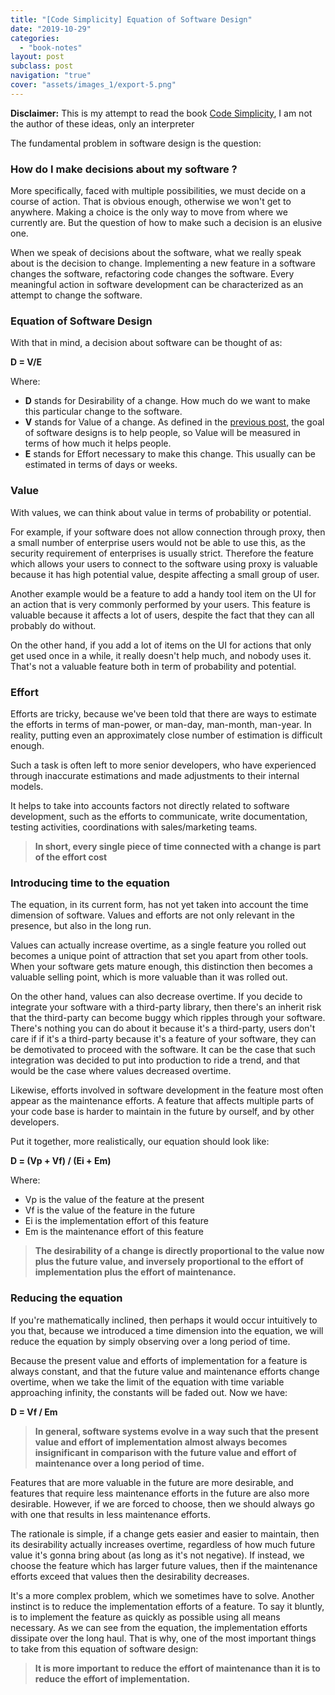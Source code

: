 ```yaml
---
title: "[Code Simplicity] Equation of Software Design"
date: "2019-10-29"
categories:
  - "book-notes"
layout: post
subclass: post
navigation: "true"
cover: "assets/images_1/export-5.png"
---
```


**Disclaimer:** This is my attempt to read the book [Code Simplicity](http://shop.oreilly.com/product/0636920022251.do), I am not the author of these ideas, only an interpreter

The fundamental problem in software design is the question:

### **How do I make decisions about my software ?**

More specifically, faced with multiple possibilities, we must decide on a course of action. That is obvious enough, otherwise we won't get to anywhere. Making a choice is the only way to move from where we currently are. But the question of how to make such a decision is an elusive one.

When we speak of decisions about the software, what we really speak about is the decision to change. Implementing a new feature in a software changes the software, refactoring code changes the software. Every meaningful action in software development can be characterized as an attempt to change the software.

### **Equation of Software Design**

With that in mind, a decision about software can be thought of as:

**D = V/E**

Where:

- **D** stands for Desirability of a change. How much do we want to make this particular change to the software.
- **V** stands for Value of a change. As defined in the [previous post,](https://dafuqisthatblog.wordpress.com/2019/10/22/code-simplicity-software-design/) the goal of software designs is to help people, so Value will be measured in terms of how much it helps people.
- **E** stands for Effort necessary to make this change. This usually can be estimated in terms of days or weeks.

### **Value**

With values, we can think about value in terms of probability or potential.

For example, if your software does not allow connection through proxy, then a small number of enterprise users would not be able to use this, as the security requirement of enterprises is usually strict. Therefore the feature which allows your users to connect to the software using proxy is valuable because it has high potential value, despite affecting a small group of user.

Another example would be a feature to add a handy tool item on the UI for an action that is very commonly performed by your users. This feature is valuable because it affects a lot of users, despite the fact that they can all probably do without.

On the other hand, if you add a lot of items on the UI for actions that only get used once in a while, it really doesn't help much, and nobody uses it. That's not a valuable feature both in term of probability and potential.

### **Effort**

Efforts are tricky, because we've been told that there are ways to estimate the efforts in terms of man-power, or man-day, man-month, man-year. In reality, putting even an approximately close number of estimation is difficult enough.

Such a task is often left to more senior developers, who have experienced through inaccurate estimations and made adjustments to their internal models.

It helps to take into accounts factors not directly related to software development, such as the efforts to communicate, write documentation, testing activities, coordinations with sales/marketing teams.

> **In short, every single piece of time connected with a change is part of the effort cost**

### **Introducing time to the equation**

The equation, in its current form, has not yet taken into account the time dimension of software. Values and efforts are not only relevant in the presence, but also in the long run.

Values can actually increase overtime, as a single feature you rolled out becomes a unique point of attraction that set you apart from other tools. When your software gets mature enough, this distinction then becomes a valuable selling point, which is more valuable than it was rolled out.

On the other hand, values can also decrease overtime. If you decide to integrate your software with a third-party library, then there's an inherit risk that the third-party can become buggy which ripples through your software. There's nothing you can do about it because it's a third-party, users don't care if if it's a third-party because it's a feature of your software, they can be demotivated to proceed with the software. It can be the case that such integration was decided to put into production to ride a trend, and that would be the case where values decreased overtime.

Likewise, efforts involved in software development in the feature most often appear as the maintenance efforts. A feature that affects multiple parts of your code base is harder to maintain in the future by ourself, and by other developers.

Put it together, more realistically, our equation should look like:

**D = (Vp + Vf) / (Ei + Em)**

Where:

- Vp is the value of the feature at the present
- Vf is the value of the feature in the future
- Ei is the implementation effort of this feature
- Em is the maintenance effort of this feature

> **The desirability of a change is directly proportional to the value now plus the future value, and inversely proportional to the effort of implementation plus the effort of maintenance.**

### **Reducing the equation**

If you're mathematically inclined, then perhaps it would occur intuitively to you that, because we introduced a time dimension into the equation, we will reduce the equation by simply observing over a long period of time.

Because the present value and efforts of implementation for a feature is always constant, and that the future value and maintenance efforts change overtime, when we take the limit of the equation with time variable approaching infinity, the constants will be faded out. Now we have:

**D = Vf / Em**

> **In general, software systems evolve in a way such that the present value and effort of implementation almost always becomes insignificant in comparison with the future value and effort of maintenance over a long period of time.**

Features that are more valuable in the future are more desirable, and features that require less maintenance efforts in the future are also more desirable. However, if we are forced to choose, then we should always go with one that results in less maintenance efforts.

The rationale is simple, if a change gets easier and easier to maintain, then its desirability actually increases overtime, regardless of how much future value it's gonna bring about (as long as it's not negative). If instead, we choose the feature which has larger future values, then if the maintenance efforts exceed that values then the desirability decreases.

It's a more complex problem, which we sometimes have to solve. Another instinct is to reduce the implementation efforts of a feature. To say it bluntly, is to implement the feature as quickly as possible using all means necessary. As we can see from the equation, the implementation efforts dissipate over the long haul. That is why, one of the most important things to take from this equation of software design:

> **It is more important to reduce the effort of maintenance than it is to reduce the effort of implementation.**
